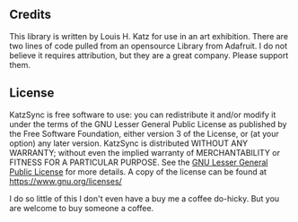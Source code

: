 
## Credits

This library is written by Louis H. Katz for use in an art exhibition. There are two lines of code pulled from an opensource Library from Adafruit. I do not believe it requires attribution, but they are a great company. Please support them. 

## License

KatzSync is free software to use: you can redistribute it and/or  modify it under the terms of the GNU Lesser General Public License as published by the Free Software Foundation, either version 3 of the License, or (at your option) any later version.
KatzSync is distributed WITHOUT ANY WARRANTY; without even the implied warranty of MERCHANTABILITY or FITNESS FOR A PARTICULAR PURPOSE. See the [GNU Lesser General Public License](https://www.gnu.org/licenses/lgpl-3.0.en.html) for more details.
 A copy of the license can be found at https://www.gnu.org/licenses/

I do so little of this I don't even have a buy me a coffee do-hicky. But you are welcome to buy someone a coffee. 
